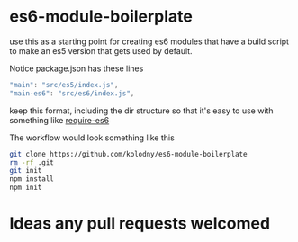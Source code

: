 es6-module-boilerplate
====

use this as a starting point for creating es6 modules that have a build script to make an es5 version that gets used by default.

Notice package.json has these lines
```js
"main": "src/es5/index.js",
"main-es6": "src/es6/index.js",
 ```

 keep this format, including the dir structure so that it's easy to use with something like [require-es6](https://www.npmjs.org/package/require-es6)


 The workflow would look something like this
 ```bash
 git clone https://github.com/kolodny/es6-module-boilerplate
 rm -rf .git
 git init
 npm install
 npm init
 ```

 Ideas any pull requests welcomed
 ===
